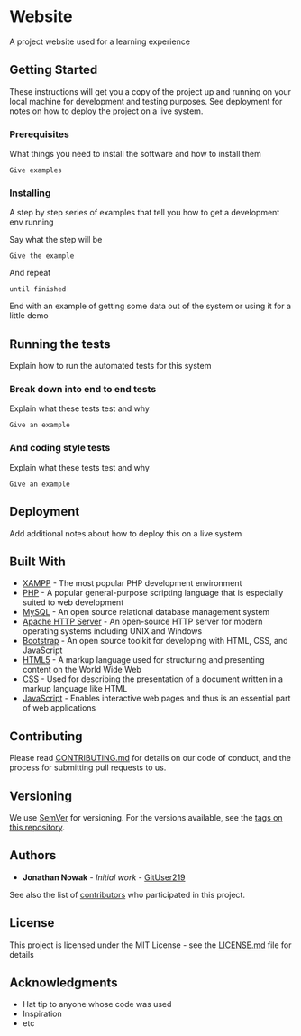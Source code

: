 # Website

A project website used for a learning experience

## Getting Started

These instructions will get you a copy of the project up and running on your local machine for development and testing purposes. See deployment for notes on how to deploy the project on a live system.

### Prerequisites

What things you need to install the software and how to install them

```
Give examples
```

### Installing

A step by step series of examples that tell you how to get a development env running

Say what the step will be

```
Give the example
```

And repeat

```
until finished
```

End with an example of getting some data out of the system or using it for a little demo

## Running the tests

Explain how to run the automated tests for this system

### Break down into end to end tests

Explain what these tests test and why

```
Give an example
```

### And coding style tests

Explain what these tests test and why

```
Give an example
```

## Deployment

Add additional notes about how to deploy this on a live system

## Built With

* [XAMPP](https://www.apachefriends.org/index.html) - The most popular PHP development environment
* [PHP](http://www.php.net/) - A popular general-purpose scripting language that is especially suited to web development
* [MySQL](https://www.mysql.com/) - An open source relational database management system
* [Apache HTTP Server](https://httpd.apache.org/) - An open-source HTTP server for modern operating systems including UNIX and Windows
* [Bootstrap](https://getbootstrap.com/) - An open source toolkit for developing with HTML, CSS, and JavaScript
* [HTML5](https://en.wikipedia.org/wiki/HTML5) - A markup language used for structuring and presenting content on the World Wide Web
* [CSS](https://en.wikipedia.org/wiki/Cascading_Style_Sheets) - Used for describing the presentation of a document written in a markup language like HTML
* [JavaScript](https://www.javascript.com/) - Enables interactive web pages and thus is an essential part of web applications

## Contributing

Please read [CONTRIBUTING.md](https://gist.github.com/PurpleBooth/b24679402957c63ec426) for details on our code of conduct, and the process for submitting pull requests to us.

## Versioning

We use [SemVer](http://semver.org/) for versioning. For the versions available, see the [tags on this repository](https://github.com/your/project/tags). 

## Authors

* **Jonathan Nowak** - *Initial work* - [GitUser219](https://github.com/GitUser219)

See also the list of [contributors](https://github.com/your/project/contributors) who participated in this project.

## License

This project is licensed under the MIT License - see the [LICENSE.md](LICENSE.md) file for details

## Acknowledgments

* Hat tip to anyone whose code was used
* Inspiration
* etc
